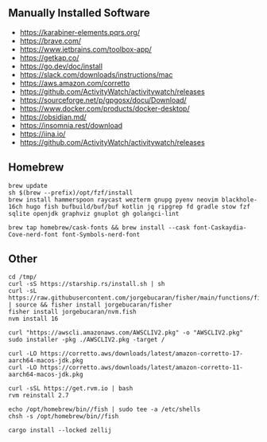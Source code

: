 ## Manually Installed Software

- https://karabiner-elements.pqrs.org/
- https://brave.com/
- https://www.jetbrains.com/toolbox-app/
- https://getkap.co/
- https://go.dev/doc/install
- https://slack.com/downloads/instructions/mac
- https://aws.amazon.com/corretto
- https://github.com/ActivityWatch/activitywatch/releases
- https://sourceforge.net/p/gpgosx/docu/Download/
- https://www.docker.com/products/docker-desktop/
- https://obsidian.md/
- https://insomnia.rest/download
- https://iina.io/
- https://github.com/ActivityWatch/activitywatch/releases




## Homebrew

```
brew update
sh $(brew --prefix)/opt/fzf/install
brew install hammerspoon raycast wezterm gnupg pyenv neovim blackhole-16ch hugo fish bufbuild/buf/buf kotlin jq ripgrep fd gradle stow fzf sqlite openjdk graphviz gnuplot gh golangci-lint

brew tap homebrew/cask-fonts && brew install --cask font-Caskaydia-Cove-nerd-font font-Symbols-nerd-font
```


## Other

```
cd /tmp/
curl -sS https://starship.rs/install.sh | sh
curl -sL https://raw.githubusercontent.com/jorgebucaran/fisher/main/functions/fisher.fish | source && fisher install jorgebucaran/fisher
fisher install jorgebucaran/nvm.fish
nvm install 16

curl "https://awscli.amazonaws.com/AWSCLIV2.pkg" -o "AWSCLIV2.pkg"
sudo installer -pkg ./AWSCLIV2.pkg -target /

curl -LO https://corretto.aws/downloads/latest/amazon-corretto-17-aarch64-macos-jdk.pkg
curl -LO https://corretto.aws/downloads/latest/amazon-corretto-11-aarch64-macos-jdk.pkg

curl -sSL https://get.rvm.io | bash
rvm reinstall 2.7

echo /opt/homebrew/bin//fish | sudo tee -a /etc/shells
chsh -s /opt/homebrew/bin//fish

cargo install --locked zellij

```
